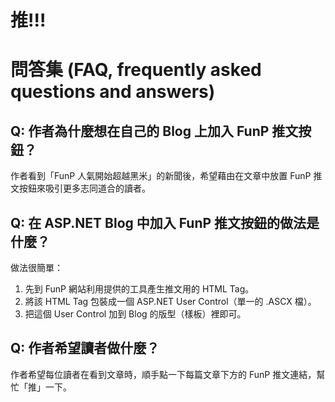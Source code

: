 # 推!!!

# 問答集 (FAQ, frequently asked questions and answers)

## Q: 作者為什麼想在自己的 Blog 上加入 FunP 推文按鈕？
作者看到「FunP 人氣開始超越黑米」的新聞後，希望藉由在文章中放置 FunP 推文按鈕來吸引更多志同道合的讀者。

## Q: 在 ASP.NET Blog 中加入 FunP 推文按鈕的做法是什麼？
做法很簡單：  
1. 先到 FunP 網站利用提供的工具產生推文用的 HTML Tag。  
2. 將該 HTML Tag 包裝成一個 ASP.NET User Control（單一的 .ASCX 檔）。  
3. 把這個 User Control 加到 Blog 的版型（樣板）裡即可。

## Q: 作者希望讀者做什麼？
作者希望每位讀者在看到文章時，順手點一下每篇文章下方的 FunP 推文連結，幫忙「推」一下。